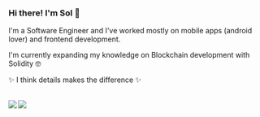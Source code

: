 ### Hi there! I'm Sol 👋

I'm a Software Engineer and I've worked mostly on mobile apps (android lover) and frontend development.

I'm currently expanding my knowledge on Blockchain development with Solidity 🤓

✨ I think details makes the difference ✨

<br>
<!-- Credit to https://github.com/anuraghazra/github-readme-stats -->
<div>
    <img align="left" src="https://github-readme-stats.vercel.app/api?username=solrubado&count_private=true&show_icons=true&theme=radical" />
    <img align="center" src="https://github-readme-stats.vercel.app/api/top-langs/?username=solrubado&langs_count=4&theme=radical" />
</div>
<br><br>

  

